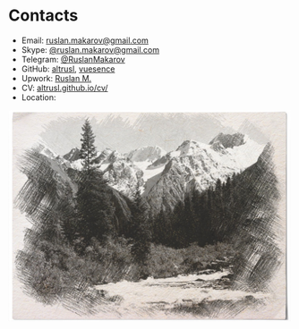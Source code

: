 # Contacts

- Email: [ruslan.makarov@gmail.com](mailto:ruslan.makarov@gmail.com)
- Skype: [@ruslan.makarov@gmail.com](skype:ruslan.makarov@gmail.com?chat)
- Telegram: [@RuslanMakarov](https://t.me/RuslanMakarov)
- GitHub: [altrusl](https://github.com/altrusl), [vuesence](https://github.com/vuesence)
- Upwork: [Ruslan M.](https://www.upwork.com/freelancers/~01175193d8379e5f35?viewMode=1)
- CV: [altrusl.github.io/cv/](https://altrusl.github.io/cv/)
- Location:

![](/images/mountains.jpg)
